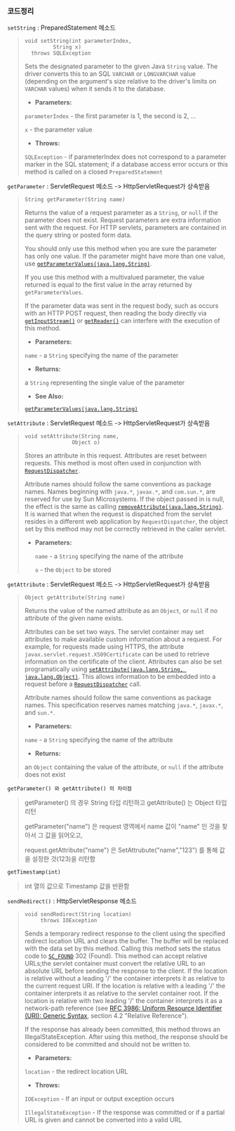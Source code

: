 ### 코드정리

`setString` : PreparedStatement 메소드

>```
>void setString(int parameterIndex,
>          String x)
>   throws SQLException
>```
>
>Sets the designated parameter to the given Java `String` value. The driver converts this to an SQL `VARCHAR` or `LONGVARCHAR` value (depending on the argument's size relative to the driver's limits on `VARCHAR` values) when it sends it to the database.
>
>- **Parameters:**
>
> `parameterIndex` - the first parameter is 1, the second is 2, ...
>
> `x` - the parameter value
>
>- **Throws:**
>
> `SQLException` - if parameterIndex does not correspond to a parameter marker in the SQL statement; if a database access error occurs or this method is called on a closed `PreparedStatement`



`getParameter` : ServletRequest 메소드 -> HttpServletRequest가 상속받음

>```
>String getParameter(String name)
>```
>
>Returns the value of a request parameter as a `String`, or `null` if the parameter does not exist. Request parameters are extra information sent with the request. For HTTP servlets, parameters are contained in the query string or posted form data.
>
>You should only use this method when you are sure the parameter has only one value. If the parameter might have more than one value, use [`getParameterValues(java.lang.String)`](https://javaee.github.io/javaee-spec/javadocs/javax/servlet/ServletRequest.html#getParameterValues-java.lang.String-).
>
>If you use this method with a multivalued parameter, the value returned is equal to the first value in the array returned by `getParameterValues`.
>
>If the parameter data was sent in the request body, such as occurs with an HTTP POST request, then reading the body directly via [`getInputStream()`](https://javaee.github.io/javaee-spec/javadocs/javax/servlet/ServletRequest.html#getInputStream--) or [`getReader()`](https://javaee.github.io/javaee-spec/javadocs/javax/servlet/ServletRequest.html#getReader--) can interfere with the execution of this method.
>
>- **Parameters:**
>
> `name` - a `String` specifying the name of the parameter
>
>- **Returns:**
>
> a `String` representing the single value of the parameter
>
>- **See Also:**
>
> [`getParameterValues(java.lang.String)`](https://javaee.github.io/javaee-spec/javadocs/javax/servlet/ServletRequest.html#getParameterValues-java.lang.String-)



`setAttribute` : ServletRequest 메소드 -> HttpServletRequest가 상속받음

> ```
> void setAttribute(String name,
>                Object o)
> ```
>
> Stores an attribute in this request. Attributes are reset between requests. This method is most often used in conjunction with [`RequestDispatcher`](https://javaee.github.io/javaee-spec/javadocs/javax/servlet/RequestDispatcher.html).
>
> Attribute names should follow the same conventions as package names. Names beginning with `java.*`, `javax.*`, and `com.sun.*`, are reserved for use by Sun Microsystems.
> If the object passed in is null, the effect is the same as calling [`removeAttribute(java.lang.String)`](https://javaee.github.io/javaee-spec/javadocs/javax/servlet/ServletRequest.html#removeAttribute-java.lang.String-).
> It is warned that when the request is dispatched from the servlet resides in a different web application by `RequestDispatcher`, the object set by this method may not be correctly retrieved in the caller servlet.
>
> - **Parameters:**
>
>   `name` - a `String` specifying the name of the attribute
>
>   `o` - the `Object` to be stored



`getAttribute` : ServletRequest 메소드 -> HttpServletRequest가 상속받음

>```
>Object getAttribute(String name)
>```
>
>Returns the value of the named attribute as an `Object`, or `null` if no attribute of the given name exists.
>
>Attributes can be set two ways. The servlet container may set attributes to make available custom information about a request. For example, for requests made using HTTPS, the attribute `javax.servlet.request.X509Certificate` can be used to retrieve information on the certificate of the client. Attributes can also be set programatically using [`setAttribute(java.lang.String, java.lang.Object)`](https://javaee.github.io/javaee-spec/javadocs/javax/servlet/ServletRequest.html#setAttribute-java.lang.String-java.lang.Object-). This allows information to be embedded into a request before a [`RequestDispatcher`](https://javaee.github.io/javaee-spec/javadocs/javax/servlet/RequestDispatcher.html) call.
>
>Attribute names should follow the same conventions as package names. This specification reserves names matching `java.*`, `javax.*`, and `sun.*`.
>
>- **Parameters:**
>
> `name` - a `String` specifying the name of the attribute
>
>- **Returns:**
>
> an `Object` containing the value of the attribute, or `null` if the attribute does not exist

`getParameter() 와 getAttribute() 의 차이점`

>getParameter() 의 경우 String 타입 리턴하고 getAttribute() 는 Object 타입 리턴
>
>getParameter("name") 은 request 영역에서 name 값이 "name" 인 것을 찾아서 그 값을 읽어오고,
>
>request.getAttribute("name") 은 SetAttrubute("name","123") 를 통해 값을 설정한 것(123)을 리턴함

`getTimestamp(int)`

> int 열의 값으로 Timestamp 값을 반환함



`sendRedirect()` : HttpServletResponse 메소드

>```
>void sendRedirect(String location)
>      throws IOException
>```
>
>Sends a temporary redirect response to the client using the specified redirect location URL and clears the buffer. The buffer will be replaced with the data set by this method. Calling this method sets the status code to [`SC_FOUND`](https://javaee.github.io/javaee-spec/javadocs/javax/servlet/http/HttpServletResponse.html#SC_FOUND) 302 (Found). This method can accept relative URLs;the servlet container must convert the relative URL to an absolute URL before sending the response to the client. If the location is relative without a leading '/' the container interprets it as relative to the current request URI. If the location is relative with a leading '/' the container interprets it as relative to the servlet container root. If the location is relative with two leading '/' the container interprets it as a network-path reference (see [RFC 3986: Uniform Resource Identifier (URI): Generic Syntax](http://www.ietf.org/rfc/rfc3986.txt), section 4.2 "Relative Reference").
>
>If the response has already been committed, this method throws an IllegalStateException. After using this method, the response should be considered to be committed and should not be written to.
>
>- **Parameters:**
>
> `location` - the redirect location URL
>
>- **Throws:**
>
> `IOException` - If an input or output exception occurs
>
> `IllegalStateException` - If the response was committed or if a partial URL is given and cannot be converted into a valid URL
